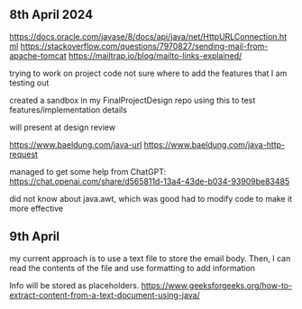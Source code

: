 ## 8th April 2024
https://docs.oracle.com/javase/8/docs/api/java/net/HttpURLConnection.html
https://stackoverflow.com/questions/7970827/sending-mail-from-apache-tomcat
https://mailtrap.io/blog/mailto-links-explained/


trying to work on project code
not sure where to add the features that I am testing out

created a sandbox in my FinalProjectDesign repo
using this to test features/implementation details

will present at design review

https://www.baeldung.com/java-url
https://www.baeldung.com/java-http-request

managed to get some help from ChatGPT: https://chat.openai.com/share/d565811d-13a4-43de-b034-93909be83485

did not know about java.awt, which was good
had to modify code to make it more effective

## 9th April
my current approach is to use a text file to store the email body.
Then, I can read the contents of the file and use formatting to add information

Info will be stored as placeholders.
https://www.geeksforgeeks.org/how-to-extract-content-from-a-text-document-using-java/
